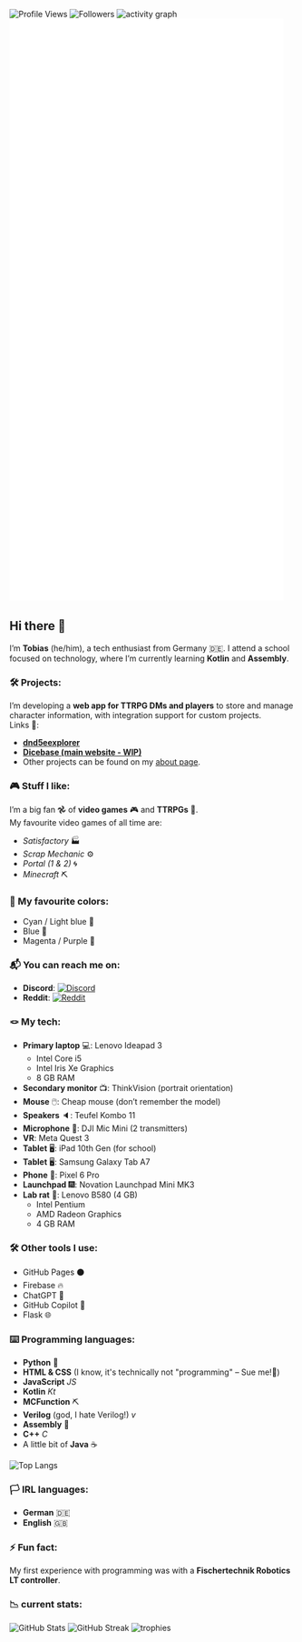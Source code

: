 ![Profile Views](https://komarev.com/ghpvc/?username=doctor-versum) ![Followers](https://img.shields.io/github/followers/doctor-versum?label=Followers&style=default)
![activity graph](https://github-readme-activity-graph.vercel.app/graph?username=doctor-versum&bg_color=000000&color=ffffff&line=9e4c98&point=ffffff&area=true&hide_border=true)
![Metrics](github-metrics.svg)

## Hi there 👋

I’m **Tobias** (he/him), a tech enthusiast from Germany 🇩🇪. I attend a school focused on technology, where I’m currently learning **Kotlin** and **Assembly**.

### 🛠️ Projects:
I’m developing a **web app for TTRPG DMs and players** to store and manage character information, with integration support for custom projects.  
Links 🔗:
- [**dnd5eexplorer**](https://doctor-versum.github.io/dnd5eexplorer)
- [**Dicebase (main website - WIP)**](https://dicebase.web.app)  
- Other projects can be found on my [about page](https://doctor-versum.github.io).

### 🎮 Stuff I like:
I’m a big fan 𖣘 of **video games** 🎮 and **TTRPGs** 🧝.  
My favourite video games of all time are:
- *Satisfactory* 🏭
- *Scrap Mechanic* ⚙️
- *Portal (1 & 2)* 🌀
- *Minecraft* ⛏️

### 🎨 My favourite colors:
- Cyan / Light blue 🩵
- Blue 💙
- Magenta / Purple 💜

### 📬 You can reach me on:
- **Discord**: [![Discord](https://img.shields.io/badge/Discord-@doctor__versum-7289DA?logo=discord&logoColor=white)](https://discord.com/users/739625061337530418)
- **Reddit**: [![Reddit](https://img.shields.io/badge/reddit-u%2Fdoctor__versum-FF4500?logo=reddit)](https://www.reddit.com/user/doctor_versum)

### 🪢 My tech:
- **Primary laptop** 💻: Lenovo Ideapad 3
  - Intel Core i5
  - Intel Iris Xe Graphics
  - 8 GB RAM
- **Secondary monitor** 📺: ThinkVision (portrait orientation)
- **Mouse** 🖱️: Cheap mouse (don’t remember the model)
- **Speakers** 🔈: Teufel Kombo 11
- **Microphone** 🎤: DJI Mic Mini (2 transmitters)
- **VR**: Meta Quest 3
- **Tablet** 🖥️: iPad 10th Gen (for school)
- **Tablet** 🖥️: Samsung Galaxy Tab A7
- **Phone** 📱: Pixel 6 Pro
- **Launchpad** 🎆: Novation Launchpad Mini MK3
- **Lab rat** 🧪: Lenovo B580 (4 GB)
  - Intel Pentium
  - AMD Radeon Graphics
  - 4 GB RAM

### 🛠️ Other tools I use:
- GitHub Pages ⚫️
- Firebase 🔥
- ChatGPT 🌼
- GitHub Copilot 🤖
- Flask 🌐

### ⌨️ Programming languages:
- **Python** 🐍
- **HTML & CSS** (I know, it's technically not "programming" – Sue me!📖)
- **JavaScript** _JS_
- **Kotlin** _Kt_
- **MCFunction** ⛏️
- **Verilog** (god, I hate Verilog!) _v_
- **Assembly** 💽
- **C++** _C_
- A little bit of **Java** ☕️

![Top Langs](https://github-readme-stats.vercel.app/api/top-langs/?username=doctor-versum&layout=compact&theme=github_dark)

### 🏳️ IRL languages:
- **German** 🇩🇪
- **English** 🇬🇧

### ⚡ Fun fact:
My first experience with programming was with a **Fischertechnik Robotics LT controller**.

### 📉 current stats:
![GitHub Stats](https://github-readme-stats.vercel.app/api?username=doctor-versum&show_icons=true&theme=github_dark)
![GitHub Streak](https://streak-stats.demolab.com?user=Doctor-versum&theme=transparent&hide_border=true&ring=EB00BA&stroke=9500EB&fire=EB00BA&currStreakNum=6B52EB&sideNums=00E1EB&currStreakLabel=00E1EB&sideLabels=EB00BA&dates=DC80EB)
![trophies](https://github-profile-trophy.vercel.app/?username=doctor-versum&theme=discord&margin-w=15&no-frame=true)
